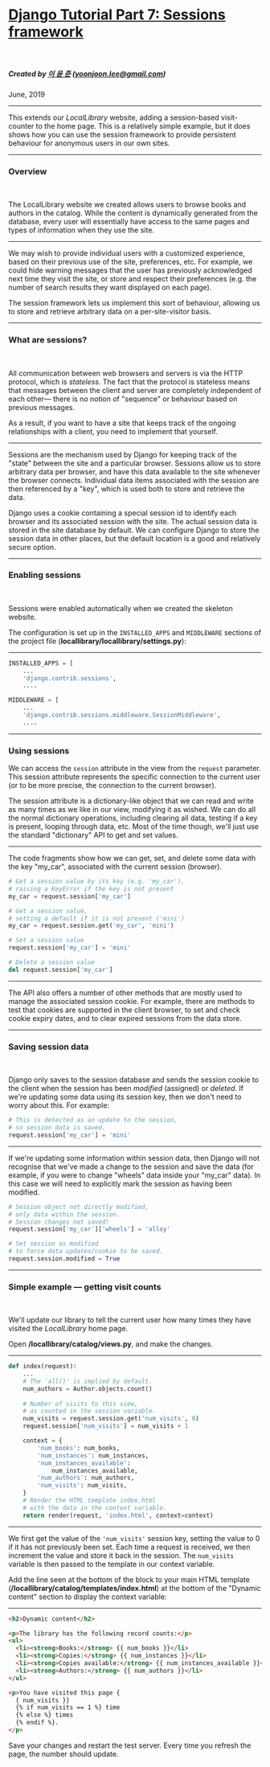 <!-- $theme: gaia -->

[Django Tutorial Part 7: Sessions framework](https://github.com/YoonJoon/AboutDjango/blob/master/sessions.md)
=================================

<br>

##### Created by [이 윤 준](https://www.facebook.com/yoonjoon.lee) (yoonjoon.lee@gmail.com)

June, 2019

---

This extends our <i>LocalLibrary</i> website, adding a session-based visit-counter to the home page. This is a relatively simple example, but it does shows how you can use the session framework to provide persistent behaviour for anonymous users in our own sites.

---

### Overview

<br>

The LocalLibrary website we created allows users to browse books and authors in the catalog. While the content is dynamically generated from the database, every user will essentially have access to the same pages and types of information when they use the site.

---

We may wish to provide individual users with a customized experience, based on their previous use of the site, preferences, etc. For example, we could hide warning messages that the user has previously acknowledged next time they visit the site, or store and respect their preferences (e.g. the number of search results they want displayed on each page). 

The session framework lets us implement this sort of behaviour, allowing us to store and retrieve arbitrary data on a per-site-visitor basis. 

---

### What are sessions?

<br>

All communication between web browsers and servers is via the HTTP protocol, which is <i>stateless</i>. The fact that the protocol is stateless means that messages between the client and server are completely independent of each other— there is no notion of "sequence" or behaviour based on previous messages. 

As a result, if you want to have a site that keeps track of the ongoing relationships with a client, you need to implement that yourself.

---

Sessions are the mechanism used by Django for keeping track of the "state" between the site and a particular browser. Sessions allow us to store arbitrary data per browser, and have this data available to the site whenever the browser connects. Individual data items associated with the session are then referenced by a "key", which is used both to store and retrieve the data.

Django uses a cookie containing a special session id to identify each browser and its associated session with the site. The actual session data is stored in the site database by default. We can configure Django to store the session data in other places, but the default location is a good and relatively secure option.

---

### Enabling sessions

<br>

Sessions were enabled automatically when we created the skeleton website.

The configuration is set up in the <code>INSTALLED_APPS</code> and <code>MIDDLEWARE</code> sections of the project file (<b>locallibrary/locallibrary/settings.py</b>):

---

```python
INSTALLED_APPS = [
    ...
    'django.contrib.sessions',
    ....

MIDDLEWARE = [
    ...
    'django.contrib.sessions.middleware.SessionMiddleware',
    ....

```

---

### Using sessions

We can access the <code>session</code> attribute in the view from the <code>request</code> parameter. This session attribute represents the specific connection to the current user (or to be more precise, the connection to the current browser).

The session attribute is a dictionary-like object that we can read and write as many times as we like in our view, modifying it as wished. We can do all the normal dictionary operations, including clearing all data, testing if a key is present, looping through data, etc. Most of the time though, we'll just use the standard "dictionary" API to get and set values.

---

The code fragments show how we can get, set, and delete some data with the key "my_car", associated with the current session (browser). 

```python
# Get a session value by its key (e.g. 'my_car'), 
# raising a KeyError if the key is not present
my_car = request.session['my_car']

# Get a session value, 
# setting a default if it is not present ('mini')
my_car = request.session.get('my_car', 'mini')

# Set a session value
request.session['my_car'] = 'mini'

# Delete a session value
del request.session['my_car']
```

---

The API also offers a number of other methods that are mostly used to manage the associated session cookie. For example, there are methods to test that cookies are supported in the client browser, to set and check cookie expiry dates, and to clear expired sessions from the data store. 

---

### Saving session data

<br>

Django only saves to the session database and sends the session cookie to the client when the session has been <i>modified</i> (assigned) or <i>deleted</i>. If we're updating some data using its session key, then we don't need to worry about this. For example:

```python
# This is detected as an update to the session, 
# so session data is saved.
request.session['my_car'] = 'mini'
```

---

If we're updating some information within session data, then Django will not recognise that we've made a change to the session and save the data (for example, if you were to change "wheels" data inside your "my_car" data). In this case we will need to explicitly mark the session as having been modified.

```python
# Session object not directly modified, 
# only data within the session. 
# Session changes not saved!
request.session['my_car']['wheels'] = 'alloy'

# Set session as modified 
# to force data updates/cookie to be saved.
request.session.modified = True
```

---

### Simple example — getting visit counts

<br>

We'll update our library to tell the current user how many times they have visited the <i>LocalLibrary</i> home page. 

Open <b>/locallibrary/catalog/views.py</b>, and make the changes. 

---

```python
def index(request):
    ...
    # The 'all()' is implied by default.
    num_authors = Author.objects.count()  
    
    # Number of visits to this view, 
    # as counted in the session variable.
    num_visits = request.session.get('num_visits', 0)
    request.session['num_visits'] = num_visits + 1

    context = {
        'num_books': num_books,
        'num_instances': num_instances,
        'num_instances_available': 
            num_instances_available,
        'num_authors': num_authors,
        'num_visits': num_visits,
    }
    # Render the HTML template index.html 
    # with the data in the context variable.
    return render(request, 'index.html', context=context)
```

---

We first get the value of the <code>'num_visits'</code> session key, setting the value to 0 if it has not previously been set. Each time a request is received, we then increment the value and store it back in the session. The <code>num_visits</code> variable is then passed to the template in our context variable.

Add the line seen at the bottom of the block to your main HTML template (<b>/locallibrary/catalog/templates/index.html</b>) at the bottom of the "Dynamic content" section to display the context variable:

---

```html
<h2>Dynamic content</h2>

<p>The library has the following record counts:</p>
<ul>
  <li><strong>Books:</strong> {{ num_books }}</li>
  <li><strong>Copies:</strong> {{ num_instances }}</li>
  <li><strong>Copies available:</strong> {{ num_instances_available }}</li>
  <li><strong>Authors:</strong> {{ num_authors }}</li>
</ul>

<p>You have visited this page {
  { num_visits }}
  {% if num_visits == 1 %} time
  {% else %} times
  {% endif %}.
</p>
```

Save your changes and restart the test server. Every time you refresh the page, the number should update.


